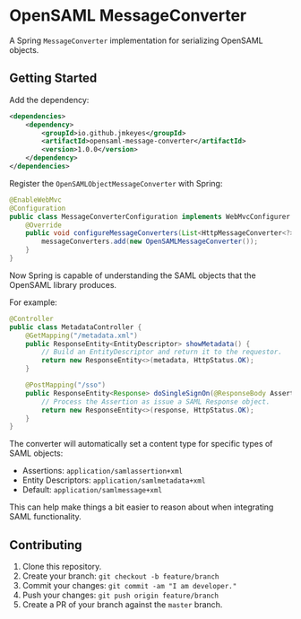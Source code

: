 OpenSAML MessageConverter
=========================

A Spring `MessageConverter` implementation for serializing OpenSAML objects.

Getting Started
----------------

Add the dependency:

```xml
<dependencies>
    <dependency>
        <groupId>io.github.jmkeyes</groupId>
        <artifactId>opensaml-message-converter</artifactId>
        <version>1.0.0</version>
    </dependency>
</dependencies>
```

Register the `OpenSAMLObjectMessageConverter` with Spring:

```java
@EnableWebMvc
@Configuration
public class MessageConverterConfiguration implements WebMvcConfigurer {
    @Override
    public void configureMessageConverters(List<HttpMessageConverter<?>> messageConverters) {
        messageConverters.add(new OpenSAMLMessageConverter());
    }
}
```

Now Spring is capable of understanding the SAML objects that the OpenSAML library produces.

For example:

```java
@Controller
public class MetadataController {
    @GetMapping("/metadata.xml")
    public ResponseEntity<EntityDescriptor> showMetadata() {
        // Build an EntityDescriptor and return it to the requestor.
        return new ResponseEntity<>(metadata, HttpStatus.OK);
    }

    @PostMapping("/sso")
    public ResponseEntity<Response> doSingleSignOn(@ResponseBody Assertion assertion) {
        // Process the Assertion as issue a SAML Response object.
        return new ResponseEntity<>(response, HttpStatus.OK);
    }
}
 ```

The converter will automatically set a content type for specific types of SAML objects:

  - Assertions: `application/samlassertion+xml`
  - Entity Descriptors: `application/samlmetadata+xml`
  - Default: `application/samlmessage+xml`

This can help make things a bit easier to reason about when integrating SAML functionality. 

Contributing
------------

  1. Clone this repository.
  2. Create your branch: `git checkout -b feature/branch`
  3. Commit your changes: `git commit -am "I am developer."`
  4. Push your changes: `git push origin feature/branch`
  5. Create a PR of your branch against the `master` branch.
